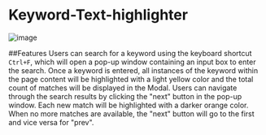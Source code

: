 # Keyword-Text-highlighter

![image](https://github.com/nafihpp/Keyword-Text-highlighter/assets/49452140/2326fce7-b9c8-48eb-9718-6c44a4b61778)

##Features 
Users can search for a keyword using the keyboard shortcut <code>Ctrl+F</code>, which will open a pop-up window containing an input box to enter the search.
Once a keyword is entered, all instances of the keyword within the page content will be highlighted with a light yellow color and the total count of matches will be displayed in the Modal.
Users can navigate through the search results by clicking the "next" button in the pop-up window. Each new match will be highlighted with a darker orange color.
When no more matches are available, the "next" button will go to the first and vice versa for "prev".
